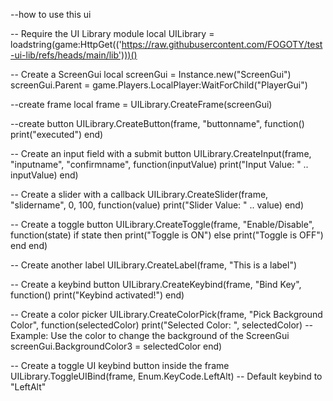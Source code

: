 --how to use this ui

-- Require the UI Library module
local UILibrary = loadstring(game:HttpGet(('https://raw.githubusercontent.com/FOGOTY/test-ui-lib/refs/heads/main/lib')))()


-- Create a ScreenGui
local screenGui = Instance.new("ScreenGui")
screenGui.Parent = game.Players.LocalPlayer:WaitForChild("PlayerGui")


--create frame
local frame = UILibrary.CreateFrame(screenGui)

--create button
UILibrary.CreateButton(frame, "buttonname", function()
    print("executed")
end)


-- Create an input field with a submit button
UILibrary.CreateInput(frame, "inputname", "confirmname", function(inputValue)
    print("Input Value: " .. inputValue)
end)


-- Create a slider with a callback
UILibrary.CreateSlider(frame, "slidername", 0, 100, function(value)
    print("Slider Value: " .. value)
end)

-- Create a toggle button
UILibrary.CreateToggle(frame, "Enable/Disable", function(state)
    if state then
        print("Toggle is ON")
    else
        print("Toggle is OFF")
    end
end)

-- Create another label
UILibrary.CreateLabel(frame, "This is a label")


-- Create a keybind button
UILibrary.CreateKeybind(frame, "Bind Key", function()
    print("Keybind activated!")
end)


-- Create a color picker
UILibrary.CreateColorPick(frame, "Pick Background Color", function(selectedColor)
    print("Selected Color: ", selectedColor)
    -- Example: Use the color to change the background of the ScreenGui
    screenGui.BackgroundColor3 = selectedColor
end)


-- Create a toggle UI keybind button inside the frame
UILibrary.ToggleUIBind(frame, Enum.KeyCode.LeftAlt)  -- Default keybind to "LeftAlt"


